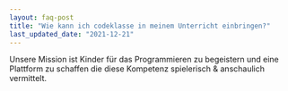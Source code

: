```yaml
---
layout: faq-post
title: "Wie kann ich codeklasse in meinem Unterricht einbringen?"
last_updated_date: "2021-12-21"
---
```


Unsere Mission ist Kinder für das Programmieren zu begeistern und eine Plattform zu schaffen die diese Kompetenz spielerisch & anschaulich vermittelt. 